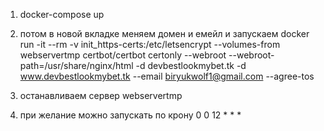 
1) docker-compose up

2)    потом в новой вкладке 
      меняем домен и емейл  и запускаем 
docker run -it --rm -v init_https-certs:/etc/letsencrypt  --volumes-from webservertmp certbot/certbot certonly --webroot --webroot-path=/usr/share/nginx/html -d devbestlookmybet.tk -d www.devbestlookmybet.tk  --email  biryukwolf1@gmail.com  --agree-tos

3) останавливаем сервер  webservertmp

4) при желание можно запускать по крону 0 0 12 * * * 